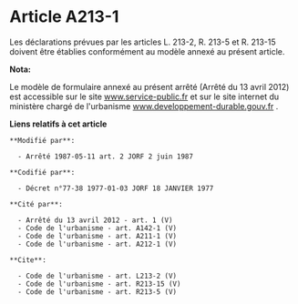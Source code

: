 # Article A213-1

Les déclarations prévues par les articles L. 213-2, R. 213-5 et R. 213-15 doivent être établies conformément au modèle annexé
au présent article.

**Nota:**

Le modèle de formulaire annexé au présent arrêté (Arrêté du 13 avril 2012) est accessible sur le site www.service-public.fr
et sur le site internet du ministère chargé de l'urbanisme www.developpement-durable.gouv.fr .

**Liens relatifs à cet article**

	**Modifié par**:

	  - Arrêté 1987-05-11 art. 2 JORF 2 juin 1987

	**Codifié par**:

	  - Décret n°77-38 1977-01-03 JORF 18 JANVIER 1977

	**Cité par**:

	  - Arrêté du 13 avril 2012 - art. 1 (V)
	  - Code de l'urbanisme - art. A142-1 (V)
	  - Code de l'urbanisme - art. A211-1 (V)
	  - Code de l'urbanisme - art. A212-1 (V)

	**Cite**:

	  - Code de l'urbanisme - art. L213-2 (V)
	  - Code de l'urbanisme - art. R213-15 (V)
	  - Code de l'urbanisme - art. R213-5 (V)
